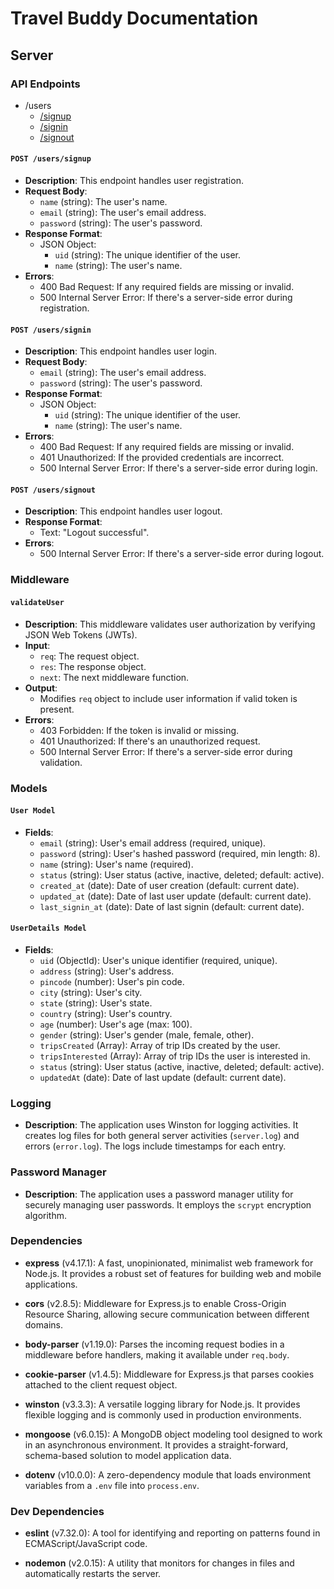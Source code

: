 # Travel Buddy Documentation

<!-- <iframe width="560" height="315" src='https://dbdiagram.io/embed/650882a802bd1c4a5ecc62da'> </iframe> -->

## Server

### API Endpoints

- /users
  - [/signup](#post-userssignup)
  - [/signin](#post-userssignin)
  - [/signout](#post-userssignout)

#### `POST /users/signup`

- **Description**: This endpoint handles user registration.
- **Request Body**:
  - `name` (string): The user's name.
  - `email` (string): The user's email address.
  - `password` (string): The user's password.
- **Response Format**:
  - JSON Object:
    - `uid` (string): The unique identifier of the user.
    - `name` (string): The user's name.
- **Errors**:
  - 400 Bad Request: If any required fields are missing or invalid.
  - 500 Internal Server Error: If there's a server-side error during registration.

#### `POST /users/signin`

- **Description**: This endpoint handles user login.
- **Request Body**:
  - `email` (string): The user's email address.
  - `password` (string): The user's password.
- **Response Format**:
  - JSON Object:
    - `uid` (string): The unique identifier of the user.
    - `name` (string): The user's name.
- **Errors**:
  - 400 Bad Request: If any required fields are missing or invalid.
  - 401 Unauthorized: If the provided credentials are incorrect.
  - 500 Internal Server Error: If there's a server-side error during login.

#### `POST /users/signout`

- **Description**: This endpoint handles user logout.
- **Response Format**:
  - Text: "Logout successful".
- **Errors**:
  - 500 Internal Server Error: If there's a server-side error during logout.

### Middleware

#### `validateUser`

- **Description**: This middleware validates user authorization by verifying JSON Web Tokens (JWTs).
- **Input**:
  - `req`: The request object.
  - `res`: The response object.
  - `next`: The next middleware function.
- **Output**:
  - Modifies `req` object to include user information if valid token is present.
- **Errors**:
  - 403 Forbidden: If the token is invalid or missing.
  - 401 Unauthorized: If there's an unauthorized request.
  - 500 Internal Server Error: If there's a server-side error during validation.

### Models

#### `User Model`

- **Fields**:
  - `email` (string): User's email address (required, unique).
  - `password` (string): User's hashed password (required, min length: 8).
  - `name` (string): User's name (required).
  - `status` (string): User status (active, inactive, deleted; default: active).
  - `created_at` (date): Date of user creation (default: current date).
  - `updated_at` (date): Date of last user update (default: current date).
  - `last_signin_at` (date): Date of last signin (default: current date).

#### `UserDetails Model`

- **Fields**:
  - `uid` (ObjectId): User's unique identifier (required, unique).
  - `address` (string): User's address.
  - `pincode` (number): User's pin code.
  - `city` (string): User's city.
  - `state` (string): User's state.
  - `country` (string): User's country.
  - `age` (number): User's age (max: 100).
  - `gender` (string): User's gender (male, female, other).
  - `tripsCreated` (Array): Array of trip IDs created by the user.
  - `tripsInterested` (Array): Array of trip IDs the user is interested in.
  - `status` (string): User status (active, inactive, deleted; default: active).
  - `updatedAt` (date): Date of last update (default: current date).

### Logging

- **Description**: The application uses Winston for logging activities. It creates log files for both general server activities (`server.log`) and errors (`error.log`). The logs include timestamps for each entry.

### Password Manager

- **Description**: The application uses a password manager utility for securely managing user passwords. It employs the `scrypt` encryption algorithm.

### Dependencies

- **express** (v4.17.1): A fast, unopinionated, minimalist web framework for Node.js. It provides a robust set of features for building web and mobile applications.

- **cors** (v2.8.5): Middleware for Express.js to enable Cross-Origin Resource Sharing, allowing secure communication between different domains.

- **body-parser** (v1.19.0): Parses the incoming request bodies in a middleware before handlers, making it available under `req.body`.

- **cookie-parser** (v1.4.5): Middleware for Express.js that parses cookies attached to the client request object.

- **winston** (v3.3.3): A versatile logging library for Node.js. It provides flexible logging and is commonly used in production environments.

- **mongoose** (v6.0.15): A MongoDB object modeling tool designed to work in an asynchronous environment. It provides a straight-forward, schema-based solution to model application data.

- **dotenv** (v10.0.0): A zero-dependency module that loads environment variables from a `.env` file into `process.env`.

### Dev Dependencies

- **eslint** (v7.32.0): A tool for identifying and reporting on patterns found in ECMAScript/JavaScript code.

- **nodemon** (v2.0.15): A utility that monitors for changes in files and automatically restarts the server.
